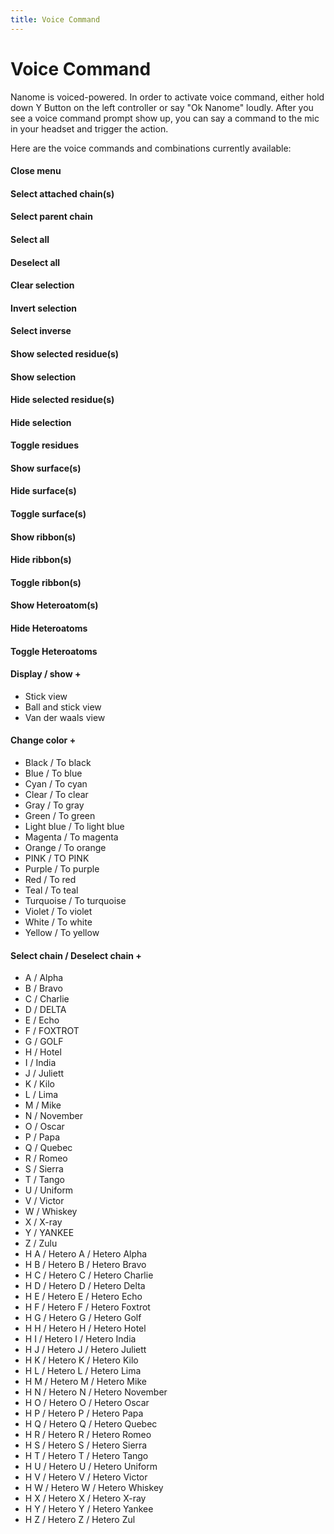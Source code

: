 ```yaml
---
title: Voice Command
---
```


# Voice Command 

Nanome is voiced-powered. In order to activate voice command, either hold down Y Button on the left controller or say "Ok Nanome" loudly. After you see a voice command prompt show up, you can say a command to the mic in your headset and trigger the action.

Here are the voice commands and combinations currently available:

#### Close menu
#### Select attached chain(s)
#### Select parent chain
#### Select all
#### Deselect all
#### Clear selection
#### Invert selection 
#### Select inverse
#### Show selected residue(s)
#### Show selection
#### Hide selected residue(s)
#### Hide selection
#### Toggle residues
#### Show surface(s)
#### Hide surface(s)
#### Toggle surface(s)
#### Show ribbon(s)
#### Hide ribbon(s)
#### Toggle ribbon(s)
#### Show Heteroatom(s)
#### Hide Heteroatoms
#### Toggle Heteroatoms
#### Display / show +
- Stick view
- Ball and stick view
- Van der waals view
#### Change color +
- Black / To black
- Blue / To blue
- Cyan / To cyan
- Clear / To clear
- Gray / To gray
- Green / To green
- Light blue / To light blue
- Magenta / To magenta
- Orange / To orange
- PINK / TO PINK
- Purple / To purple
- Red / To red
- Teal / To teal
- Turquoise / To turquoise
- Violet / To violet
- White / To white
- Yellow / To yellow
#### Select chain / Deselect chain +
- A / Alpha
- B / Bravo 
- C / Charlie
- D / DELTA
- E / Echo
- F / FOXTROT
- G / GOLF
- H / Hotel
- I / India
- J / Juliett
- K / Kilo
- L / Lima
- M / Mike
- N / November
- O / Oscar
- P / Papa
- Q / Quebec
- R / Romeo
- S / Sierra
- T / Tango
- U / Uniform
- V / Victor
- W / Whiskey
- X / X-ray
- Y / YANKEE
- Z / Zulu
- H A / Hetero A / Hetero Alpha
- H B / Hetero B / Hetero Bravo 
- H C / Hetero C / Hetero Charlie
- H D / Hetero D / Hetero Delta
- H E / Hetero E / Hetero Echo
- H F / Hetero F / Hetero Foxtrot
- H G / Hetero G / Hetero Golf
- H H / Hetero H / Hetero Hotel
- H I / Hetero I / Hetero India
- H J / Hetero J / Hetero Juliett
- H K / Hetero K / Hetero Kilo
- H L / Hetero L / Hetero Lima
- H M / Hetero M / Hetero Mike
- H N / Hetero N / Hetero November
- H O / Hetero O / Hetero Oscar
- H P / Hetero P / Hetero Papa
- H Q / Hetero Q / Hetero Quebec
- H R / Hetero R / Hetero Romeo
- H S / Hetero S / Hetero Sierra
- H T / Hetero T / Hetero Tango
- H U / Hetero U / Hetero Uniform
- H V / Hetero V / Hetero Victor
- H W / Hetero W / Hetero Whiskey
- H X / Hetero X / Hetero X-ray
- H Y / Hetero Y / Hetero Yankee
- H Z / Hetero Z / Hetero Zul